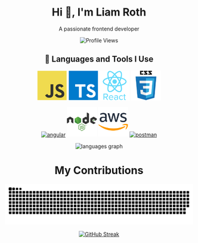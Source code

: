 <h1 align="center">Hi 👋, I'm Liam Roth</h1>
<p align="center">A passionate frontend developer</p>
<p align="center"><img src="https://komarev.com/ghpvc/?username=schlaya&style=flat-square" alt="Profile Views" /></p>
<h2 align="center">🚀 Languages and Tools I Use</h2>
<p align="center"><a target="_blank" href="https://raw.githubusercontent.com/devicons/devicon/master/icons/javascript/javascript-original.svg"><img src="https://raw.githubusercontent.com/devicons/devicon/master/icons/javascript/javascript-original.svg" alt="javascript" width="80" height="80" /></a>
<a target="_blank" href="https://raw.githubusercontent.com/devicons/devicon/master/icons/typescript/typescript-original.svg"><img src="https://raw.githubusercontent.com/devicons/devicon/master/icons/typescript/typescript-original.svg" alt="typescript" width="80" height="80" /></a>
<a target="_blank" href="https://raw.githubusercontent.com/devicons/devicon/master/icons/react/react-original-wordmark.svg"><img src="https://raw.githubusercontent.com/devicons/devicon/master/icons/react/react-original-wordmark.svg" alt="react" width="80" height="80" /></a>
<a target="_blank" href="https://raw.githubusercontent.com/devicons/devicon/master/icons/css3/css3-original-wordmark.svg"><img src="https://raw.githubusercontent.com/devicons/devicon/master/icons/css3/css3-original-wordmark.svg" alt="css3" width="80" height="80" /></a></p>
<p align="center"><a target="_blank" href="https://angular.io/assets/images/logos/angular/angular.svg"><img src="https://angular.io/assets/images/logos/angular/angular.svg" alt="angular" width="80" height="80" /></a>
<a target="_blank" href="https://raw.githubusercontent.com/devicons/devicon/master/icons/nodejs/nodejs-original-wordmark.svg"><img src="https://raw.githubusercontent.com/devicons/devicon/master/icons/nodejs/nodejs-original-wordmark.svg" alt="nodejs" width="80" height="80" /></a>
<a target="_blank" href="https://raw.githubusercontent.com/devicons/devicon/master/icons/amazonwebservices/amazonwebservices-original-wordmark.svg"><img src="https://raw.githubusercontent.com/devicons/devicon/master/icons/amazonwebservices/amazonwebservices-original-wordmark.svg" alt="aws" width="80" height="80" /></a>
<a target="_blank" href="https://www.vectorlogo.zone/logos/getpostman/getpostman-icon.svg"><img src="https://www.vectorlogo.zone/logos/getpostman/getpostman-icon.svg" alt="postman" width="80" height="80" /></a></p>
<p align="center"><img src="https://github-readme-stats.vercel.app/api/top-langs?username=schlaya&locale=en&hide_title=false&layout=compact&card_width=400&langs_count=5&theme=dracula&hide_border=false" height="150" alt="languages graph" /></p>
<h1 align="center">My Contributions</h1>
<p align="center">
  <picture>
    <source media="(prefers-color-scheme: dark)" srcset="https://raw.githubusercontent.com/schlaya/schlaya/output/github-snake-dark.svg" />
    <source media="(prefers-color-scheme: light)" srcset="https://raw.githubusercontent.com/schlaya/schlaya/output/github-snake.svg" />
    <img alt="github-snake" src="https://raw.githubusercontent.com/schlaya/schlaya/output/github-snake.svg" />
  </picture>
</p>
<p align="center">
  <a href="https://git.io/streak-stats"><img src="https://streak-stats.demolab.com/?user=schlaya&theme=tokyonight" alt="GitHub Streak" />
</a>
</p>

